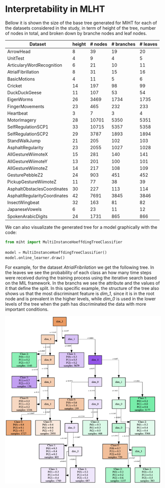 # Interpretability in MLHT

Bellow it is shown the size of the base tree generated for MIHT for each of the datasets considered in the study, in term of height of the tree, number of nodes in total, and broken down by branche nodes and leaf nodes.

| Dataset                      | height | # nodes | # branches | # leaves |
|------------------------------|--------|---------|------------|----------|
| ArrowHead                    | 8      | 39      | 19         | 20       |
| UnitTest                     | 4      | 9       | 4          | 5        |
| ArticularyWordRecognition    | 6      | 21      | 10         | 11       |
| AtrialFibrillation           | 8      | 31      | 15         | 16       |
| BasicMotions                 | 4      | 11      | 5          | 6        |
| Cricket                      | 14     | 197     | 98         | 99       |
| DuckDuckGeese                | 11     | 107     | 53         | 54       |
| EigenWorms                   | 26     | 3469    | 1734       | 1735     |
| FingerMovements              | 23     | 465     | 232        | 233      |
| Heartbeat                    | 3      | 7       | 3          | 4        |
| MotorImagery                 | 28     | 10701   | 5350       | 5351     |
| SelfRegulationSCP1           | 33     | 10715   | 5357       | 5358     |
| SelfRegulationSCP2           | 29     | 3787    | 1893       | 1894     |
| StandWalkJump                | 21     | 205     | 102        | 103      |
| AsphaltRegularity            | 23     | 2055    | 1027       | 1028     |
| AllGestureWiimoteX           | 15     | 281     | 140        | 141      |
| AllGestureWiimoteY           | 13     | 201     | 100        | 101      |
| AllGestureWiimoteZ           | 14     | 217     | 108        | 109      |
| GesturePebbleZ2              | 24     | 903     | 451        | 452      |
| PickupGestureWiimoteZ        | 11     | 77      | 38         | 39       |
| AsphaltObstaclesCoordinates  | 30     | 227     | 113        | 114      |
| AsphaltRegularityCoordinates | 42     | 7691    | 3845       | 3846     |
| InsectWingbeat               | 32     | 163     | 81         | 82       |
| JapaneseVowels               | 6      | 23      | 11         | 12       |
| SpokenArabicDigits           | 24     | 1731    | 865        | 866      |

We can also visualizate the generated tree for a model graphically with the code:

```python
from miht import MultiInstanceHoeffdingTreeClassifier

model = MultiInstanceHoeffdingTreeClassifier()
model.online_learner.draw()
```

For example, for the dataset *AtrialFribrilation* we get the following tree. In the leaves we see the probability of each class an how many time steps were received during the training process using the iterative search based on the MIL framework. In the branchs we see the attribute and the values of it that define the split. In this specific example, the structure of the tree also shows us that the most discriminant feature is *dim_1*, since it is in the root node and is prevalent in the higher levels, while *dim_0* is used in the lower levels of the tree when the path has discriminated the data with more important conditions.

![Tree visualization](tree_atrialfribrilation.png)
